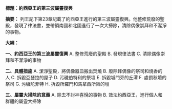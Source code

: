 **標題：約西亞王的第三波屬靈復興**

**摘要：**
列王記下第23章記載了約西亞王進行的第三波屬靈復興。他整修荒廢的聖殿，發現了律法書，並帶領南國和北國進行了一次大掃除，清除偶像崇拜和不潔淨的事物。

**大綱：**

**一、約西亞王的第三波屬靈復興**
    A. 整修荒廢的聖殿
    B. 發現律法書
    C. 清除偶像崇拜和不潔淨的事物

**二、具體措施**
    A. 潔淨聖殿，將偶像器皿搬出焚燒
    B. 廢除拜偶像的祭司和燒香的人
    C. 拆毀亞瑟拉的屋子
    D. 污穢伯特利的祭壇
    E. 拆毀城門旁的丘潭
    F. 處罰秋壇的祭司
    G. 污穢陀菲特
    H. 拆毀所羅門和馬拿西所築的壇

**三、屬靈大掃除的意義**
    A. 除去不討神喜悅的事物
    B. 效法約西亞王，進行個人和群體的屬靈大掃除